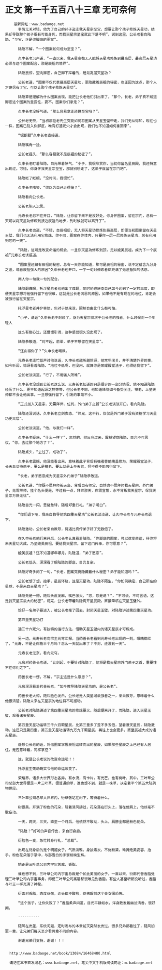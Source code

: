 # 正文 第一千五百八十三章 无可奈何
        最新网址：www.badaoge.net
          事情无关对错，他为了自己的孙子盗走我天星宗至宝，想要让那个孩子修炼天星功，结果却导致那个孩子很有可能身死，而我天星宗至宝就此下落不明”，说到这里，公长老看向陆隐，“至宝，正是你脚底的图案”。
      
          陆隐不解，“一个图案如何成为至宝？”。
      
          久申长老沉声道，“一直以来，我天星宗都无人能将天星功修炼到最高层，最高层天星功必须与这个图案配合，那是辰祖的境界”。
      
          陆隐震惊，望向脚底，自己脚下踩着的，是最高层天星功？
      
          公长老道，“图案不仅代表最高层天星功，更隐藏着辰祖的秘密，也正因为这点，那个人才确信有了它，可以让那个孩子修炼天星功”。
      
          陆隐算是理解为什么图案出现，能把公长老他们引出来了，“那个，长老，弟子真不知道脚底这个图案的重要性，要不，图案你们拿走？”。
      
          久申长老没好气道，“那么容易拿走还算至宝吗？”。
      
          公长老无奈，“当初那位老先生究竟如何将图案从天星玉璧带走，我们无从得知，现在也一样，图案已刻入你脚底，唯有打通死穴才会出现，我们也不知道如何拿回来”。
      
          “锯断腿”久申长老直接道。
      
          陆隐嘴角一扯。
      
          公长老摇头，“那么容易就不是辰祖的秘密了”。
      
          久申长老盯着陆隐，目光带着煞气，“小子，我很欣赏你，当初你留名星辰殿，我还特意出现过，可惜，你身怀我天星宗至宝，那就别想走了，这辈子就留在宗门吧”。
      
          陆隐眨了眨眼，“没时间，我很忙”。
      
          久申长老嗤笑，“你以为自己走得掉？”。
      
          陆隐看向公长老。
      
          公长老陷入沉思。
      
          元寿长老忍不住开口，“陆隐，让你留下来不是没好处，你身怀图案，留在宗门，总有一天可以将天星功修炼到接近辰祖的地步，到时候就可以离开了”。
      
          久申长老也道，“不错，自辰祖后，无人将天星功修炼到最高层，即便当初图案留在天星玉璧，我们也无法利用它修炼，你不同，图案在你体内，只要你一层一层修炼天星功，总有利用到它的一天”。
      
          “陆隐，这可是改变命运的机会，一旦你天星功修炼到顶，足以媲美辰祖，成为下一个辰祖”元寿长老诱惑道。
      
          “图案里还藏有辰祖的秘密，总有一天你能知道，那可是辰祖的秘密，说不定蕴含九分身之法，或者辰祖强大的原因”久申长老也开口，一字一句对修炼者都充满了无法抵挡的诱惑。
      
          两人你一句我一句的配合。
      
          陆隐翻白眼，托浮星老者给他出了难题，同时他也庆幸自己如今达到了一定的高度，即便天星宗想将他强行留下也很难，这就是公长老沉思的原因，如果他不是有现在的地位，肯定会被强行留在天星宗。
      
          托浮星老者并非害他，但对于他来说，限制自由比什么都可怕。
      
          “小子，说话”久申长老不耐烦了，身为天星宗仅次于公长老的强者，什么时候对一个年轻人
      
          这么有耐心过，还慢慢引诱，这种感觉很久没出现了。
      
          陆隐恭敬道，“对不起，前辈，弟子不想留在天星宗”。
      
          “还由得你了？”久申长老嘲讽。
      
          元寿长老连忙低声对他说话，久申长老越听越惊讶，他常年闭关，并不清楚外界的事，如今听闻，惊讶看着陆隐，“地位不低啊，但没用，就算你是荣耀殿堂法子，也得给我留下”。
      
          公长老淡淡道，“行了，不用强人所难”。
      
          久申长老没想到公长老这么说，元寿长老知道的只是很少的一部分情况，他不知道陆隐经历了什么，更不知道起源之物等等，但公长老不同，他知道陆隐如今备受关注，禅老，上圣天师都不会让他出事，一旦想强行留下，引发的事端不小。
      
          “正式加入天星宗，无需拜师，位列，外门弟子之首”公长老淡淡开口，看向陆隐。
      
          陆隐还没说话，久申长老立刻表态，“师兄，这不行，仅仅是外门弟子没有资格学习天星功更高层”。
      
          公长老淡淡道，“他，与我们一样”。
      
          久申长老疑惑，“什么一样？”，忽然的，他反应过来，震撼望向陆隐，目光不可思议，“你，去过那个地方了？”。
      
          陆隐点头，“去过了，成功了”。
      
          久申长老震撼，他没能看出来，意味着此子背后有强者替他掩盖修为，荣耀殿堂法子，长天岛交换弟子，要么是禅老，要么就是上圣天师，怪不得不能强行留下。
      
          “长老，弟子愿意成为天星宗外门弟子”陆隐恭敬道。
      
          公长老道，“你既不愿拜师长天岛，背后自有师父，自然也不愿拜师我天星宗，外门弟子，无需拜师，挂个名头便是，不过有一点，拜师那天，你需宣誓，永不背叛我天星宗，保我天星宗万世无忧”。
      
          陆隐目光一闪，思绪急转，随后郑重行礼，“弟子明白”。
      
          “你们退下吧，我亲自教导他第四重天星功”公长老淡淡道，让久申长老与元寿长老退下。
      
          陆隐激动，公长老亲自教导，待遇比真传弟子好了无数倍了。
      
          在久申长老他们离开后，公长老认真看着陆隐，“你脚底的图案，可以改变命运，待你将来天星功大成，乃至媲美辰祖，要给我天星宗，留下这门传承，你可愿意？”。
      
          媲美辰祖？还不知道哪年哪月，陆隐道，“弟子愿意”。
      
          公长老低头，深深看了眼陆隐的脚底，目光复杂。
      
          陆隐好奇多问了一句，“长老，图案究竟隐藏着什么秘密？弟子能知道吗？”。
      
          公长老想了想，抬手，星辰环绕，这是天星功，陆隐不陌生，“你如何确定，自己所在的星球，不是来自天星功？”。
      
          陆隐先是一懵，随后头皮发麻，嘴巴张大，“您，您是说？”，“不可说，不可言语，这是我天星宗最大的秘密“，说完，公长老带着陆隐离开星辰殿，直接降临在天星玉璧外。
      
          恰好一名弟子要进入，被公长老推了回去，封闭天星玉璧，对陆隐讲述第四重天星功。
      
          第四重天星功打
      
          通三十六死穴，有独特的运行方法，借助天星玉璧内的诸天星辰才可练成。
      
          另一边，元寿长老向宗主元穹汇报，当药善长老看到元寿长老出现的一刻，眼睛都红了，“元寿，不是让你拖半个月吗？怎么一天就出来了？不对，还没到一天”。
      
          元寿长老无奈，看向元穹。
      
          元穹对药善长老道，“此刻起，不要针对陆隐了，他将是我天星宗外门弟子之首，重要性不在你们之下”。
      
          药善长老一愣，不解，“宗主这是什么意思？”。
      
          元穹深深看着药善长老，“如今教导陆隐天星功的，是公长老”。
      
          药善长老大惊，随后脸色发白，公长老是人类星域最强者之一，亲自教导，意味着什么他很清楚，陆隐未来在天星宗的地位将不可撼动。
      
          公长老对陆隐讲述了第四重天星功的修炼要义，随后便离开了，而陆隐，进入天星玉璧，观看诸天星辰。
      
          第四重天星功运转三千六百颗星辰，比第三重多了差不多五倍，望着漫天星辰，陆隐激动，这还只是第四重，第五重天星功运转九万九千颗星辰，再往上也会更多，直至辰祖大成的诸天星辰。
      
          遥想公长老的话，凭借图案掌握辰祖运转而出的星辰，如果那些星辰之上已经有人居住，是否意味着，同样掌控？
      
          这，就是公长老说的改变命运吧！！
      
          托浮星生死劫确实令他的命运改变了。
      
          荣耀界，诸多大世界形态各异，有水流，有卡片，有光芒，也有树叶，其中，三叶草公司总部大世界便是一片三叶草，很普通的草，谁也想不到，就是一株草，决定着半个第五大陆药物供应。
      
          三叶草公司总部大世界内，衍恭敬站在树下，等待着什么。
      
          树很美，开满了粉色的花朵，随着清风拂过，花朵落在衍头上，落在他肩上，他丝毫不敢妄动。
      
          一天，两天，三天，直至一个月后，他依然不敢动，头上，肩膀全都是粉色花朵。
      
          “陆隐？”好听的声音传出，来自衍身后。
      
          衍脸色一变，急忙转身行礼，“总裁”。
      
          出现在衍身后的是个明媚女子，气质淡雅，身披素衣，不施粉黛，难掩绝美姿容，抬手，粉色花朵落于掌中，与那雪白的手掌相映生辉。
      
          她正是三叶草公司内宇宙总裁，香脂。
      
          谁也想不到，三叶草公司内宇宙总裁是个如此美丽的女子，一直以来，衍都代替香脂处理三叶草公司内宇宙事务，即便三叶草公司高层都很难见到香脂，有些人甚至听都没听过，香脂与叶王一样充满了神秘。
      
          衍面对香脂，态度恭敬，连头都不敢抬，仿佛眼前这个美女很恐怖。
      
          “这个孩子，让你失败了？”香脂柔声问道，目光平静如水，浑身散发着幽兰清香，很好闻。
      
          ----------
      
          随风在出差，系统问题，定时发布的本章前天突然发出过，很多兄弟都看过了，随风加更一章，让兄弟们每天至少看两章不同的内容。
      
          谢谢兄弟们支持，谢谢！！！
      
      
      http://www.badaoge.net/book/13084/16468480.html
      
      请记住本书首发域名：www.badaoge.net。笔尖中文手机版阅读网址：m.badaoge.net